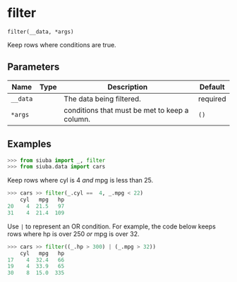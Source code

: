 # filter

`filter(__data, *args)`

Keep rows where conditions are true.

## Parameters

| Name     | Type   | Description                                   | Default   |
|----------|--------|-----------------------------------------------|-----------|
| `__data` |        | The data being filtered.                      | required  |
| `*args`  |        | conditions that must be met to keep a column. | `()`      |

## Examples

```python
>>> from siuba import _, filter
>>> from siuba.data import cars
```

Keep rows where cyl is 4 *and* mpg is less than 25.

```python
>>> cars >> filter(_.cyl ==  4, _.mpg < 22) 
    cyl   mpg   hp
20    4  21.5   97
31    4  21.4  109
```

Use `|` to represent an OR condition. For example, the code below keeps
rows where hp is over 250 *or* mpg is over 32.

```python
>>> cars >> filter((_.hp > 300) | (_.mpg > 32))
    cyl   mpg   hp
17    4  32.4   66
19    4  33.9   65
30    8  15.0  335
```